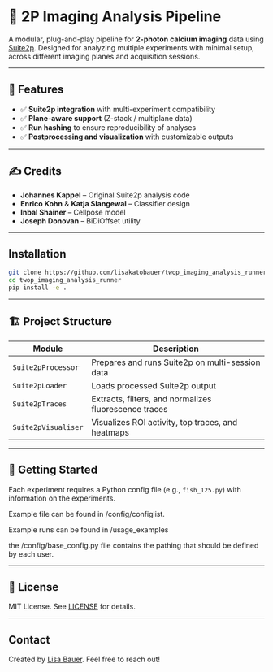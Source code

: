# 🧠 2P Imaging Analysis Pipeline

A modular, plug-and-play pipeline for **2-photon calcium imaging** data using [Suite2p](https://github.com/MouseLand/suite2p). Designed for analyzing multiple experiments with minimal setup, across different imaging planes and acquisition sessions.

---

## 🔧 Features

- ✅ **Suite2p integration** with multi-experiment compatibility  
- ✅ **Plane-aware support** (Z-stack / multiplane data)
- ✅ **Run hashing** to ensure reproducibility of analyses
- ✅ **Postprocessing and visualization** with customizable outputs  

---

## ✍️ Credits

- **Johannes Kappel** – Original Suite2p analysis code
- **Enrico Kohn** & **Katja Slangewal** – Classifier design  
- **Inbal Shainer** – Cellpose model  
- **Joseph Donovan** – BiDiOffset utility  

---

## Installation

```bash
git clone https://github.com/lisakatobauer/twop_imaging_analysis_runner.git
cd twop_imaging_analysis_runner
pip install -e .
````

---

## 🏗️ Project Structure

| Module               | Description                                                                 |
|----------------------|-----------------------------------------------------------------------------|
| `Suite2pProcessor`   | Prepares and runs Suite2p on multi-session data                             |
| `Suite2pLoader`      | Loads processed Suite2p output                                              |
| `Suite2pTraces`      | Extracts, filters, and normalizes fluorescence traces                       |
| `Suite2pVisualiser`  | Visualizes ROI activity, top traces, and heatmaps                          |

---

## 🚀 Getting Started

Each experiment requires a Python config file (e.g., `fish_125.py`) with information on the experiments.

Example file can be found in /config/configlist. 

Example runs can be found in /usage_examples

the /config/base_config.py file contains the pathing that should be defined by each user.

---

## 🔐 License
MIT License. See [LICENSE](LICENSE) for details.

---

## Contact

Created by [Lisa Bauer](https://github.com/lisakatobauer). Feel free to reach out!

